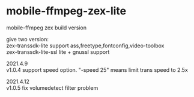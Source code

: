 # mobile-ffmpeg-zex-lite
mobile-ffmpeg zex build version

give two version:  
zex-transsdk-lite        support ass,freetype,fontconfig,video-toolbox  
zex-transsdk-lite-ssl    lite + gnussl support  

2021.4.9  
v1.0.4 support speed option. "-speed 25" means limit trans speed to 2.5x  

2021.4.12  
v1.0.5 fix volumedetect filter problem  
